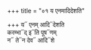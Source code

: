 +++
title = "०१ य एनमादिदेशति"

+++
य᳓ एनम् आदि᳓देशति  
करम्भा᳓द् इ᳓ति पूष᳓णम्  
न᳓ ते᳓न देव᳓ आदि᳓शे